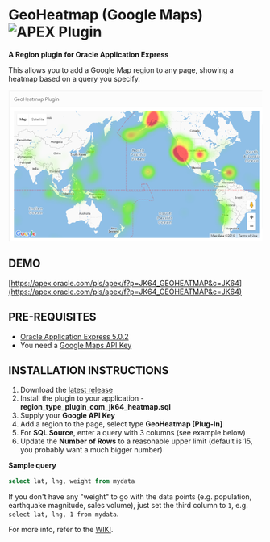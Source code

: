 # GeoHeatmap (Google Maps) ![APEX Plugin](https://cdn.rawgit.com/Dani3lSun/apex-github-badges/b7e95341/badges/apex-plugin-badge.svg)

**A Region plugin for Oracle Application Express**

This allows you to add a Google Map region to any page, showing a heatmap based on a query you specify. 

![plugin-heatmap-preview.png](https://raw.githubusercontent.com/jeffreykemp/jk64-plugin-heatmap/master/src/plugin-heatmap-preview.png)

## DEMO ##

[https://apex.oracle.com/pls/apex/f?p=JK64_GEOHEATMAP&c=JK64](https://apex.oracle.com/pls/apex/f?p=JK64_GEOHEATMAP&c=JK64)

## PRE-REQUISITES ##

* [Oracle Application Express 5.0.2](https://apex.oracle.com)
* You need a [Google Maps API Key](https://developers.google.com/maps/documentation/javascript/get-api-key#get-an-api-key)

## INSTALLATION INSTRUCTIONS ##

1. Download the [latest release](https://github.com/jeffreykemp/jk64-plugin-heatmap/releases/latest)
2. Install the plugin to your application - **region_type_plugin_com_jk64_heatmap.sql**
3. Supply your **Google API Key**
4. Add a region to the page, select type **GeoHeatmap [Plug-In]**
5. For **SQL Source**, enter a query with 3 columns (see example below)
6. Update the **Number of Rows** to a reasonable upper limit (default is 15, you probably want a much bigger number)

**Sample query**

```sql
select lat, lng, weight from mydata
```

If you don't have any "weight" to go with the data points (e.g. population, earthquake magnitude, sales volume), just set the third column to `1`, e.g. `select lat, lng, 1 from mydata`.

For more info, refer to the [WIKI](https://github.com/jeffreykemp/jk64-plugin-heatmap/wiki).
